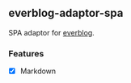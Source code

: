 ## everblog-adaptor-spa

SPA adaptor for [everblog](https://github.com/everblogjs/everblog).

### Features

* [X] Markdown